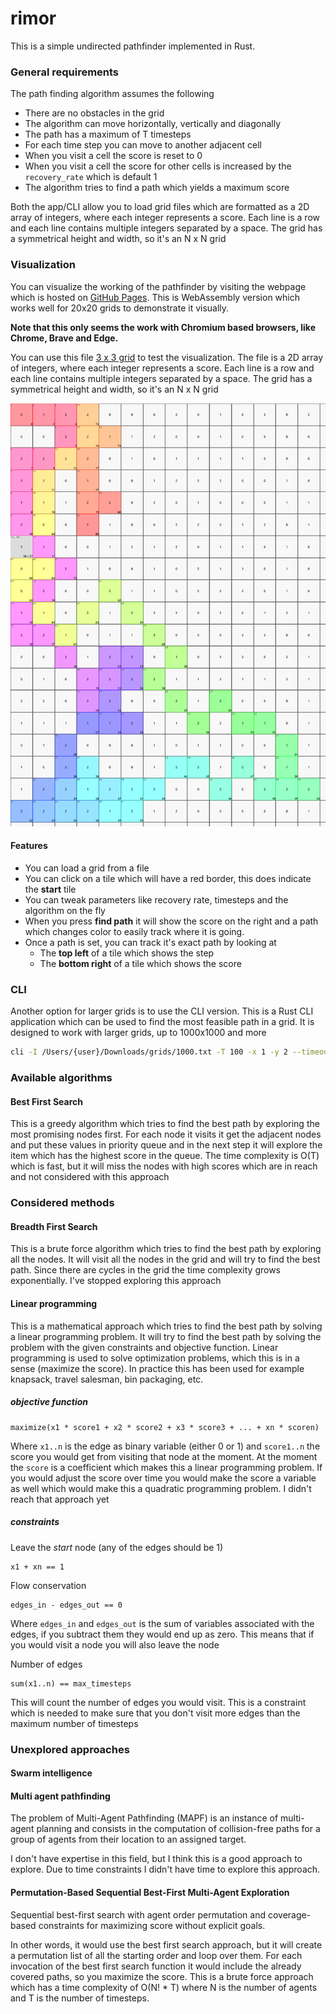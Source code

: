 # rimor
This is a simple undirected pathfinder implemented in Rust. 

### General requirements

The path finding algorithm assumes the following

- There are no obstacles in the grid
- The algorithm can move horizontally, vertically and diagonally
- The path has a maximum of T timesteps
- For each time step you can move to another adjacent cell
- When you visit a cell the score is reset to 0
- When you visit a cell the score for other cells is increased by the `recovery_rate` which is default 1
- The algorithm tries to find a path which yields a maximum score

Both the app/CLI allow you to load grid files which are formatted as a 2D array of integers, where each integer represents a score. Each line is a row and each line contains multiple integers separated by a space. The grid has a symmetrical height and width, so it's an N x N grid

### Visualization

You can visualize the working of the pathfinder by visiting the webpage which is hosted on [GitHub Pages](https://fristi.github.io/rimor). This is WebAssembly version which works well for 20x20 grids to demonstrate it visually. 

**Note that this only seems the work with Chromium based browsers, like Chrome, Brave and Edge.**

You can use this file [3 x 3 grid](https://github.com/Fristi/rimor/blob/main/3.txt) to test the visualization. The file is a 2D array of integers, where each integer represents a score. Each line is a row and each line contains multiple integers separated by a space. The grid has a symmetrical height and width, so it's an N x N grid

![visualization](visualize.png)

#### Features
- You can load a grid from a file
- You can click on a tile which will have a red border, this does indicate the **start** tile
- You can tweak parameters like recovery rate, timesteps and the algorithm on the fly
- When you press **find path** it will show the score on the right and a path which changes color to easily track where it is going.
- Once a path is set, you can track it's exact path by looking at
  - The **top left** of a tile which shows the step
  - The **bottom right** of a tile which shows the score

### CLI

Another option for larger grids is to use the CLI version. This is a Rust CLI application which can be used to find the most feasible path in a grid. It is designed to work with larger grids, up to 1000x1000 and more

```bash
cli -I /Users/{user}/Downloads/grids/1000.txt -T 100 -x 1 -y 2 --timeout 100
```

### Available algorithms

#### Best First Search

This is a greedy algorithm which tries to find the best path by exploring the most promising nodes first. For each node it visits it get the adjacent nodes and put these values in priority queue and in the next step it will explore the item which has the highest score in the queue. The time complexity is O(T) which is fast, but it will miss the nodes with high scores which are in reach and not considered with this approach

### Considered methods

#### Breadth First Search
This is a brute force algorithm which tries to find the best path by exploring all the nodes. It will visit all the nodes in the grid and will try to find the best path. Since there are cycles in the grid the time complexity grows exponentially. I've stopped exploring this approach

#### Linear programming
This is a mathematical approach which tries to find the best path by solving a linear programming problem. It will try to find the best path by solving the problem with the given constraints and objective function. Linear programming is used to solve optimization problems, which this is in a sense (maximize the score). In practice this has been used for example knapsack, travel salesman, bin packaging, etc.

##### objective function

```
maximize(x1 * score1 + x2 * score2 + x3 * score3 + ... + xn * scoren)
```

Where `x1..n` is the edge as binary variable (either 0 or 1) and `score1..n` the score you would get from visiting that node at the moment. At the moment the `score` is a coefficient which makes this a linear programming problem. If you would adjust the score over time you would make the score a variable as well which would make this a quadratic programming problem. I didn't reach that approach yet

##### constraints

Leave the _start_ node (any of the edges should be 1)

```
x1 + xn == 1
```

Flow conservation

```
edges_in - edges_out == 0
```

Where `edges_in` and `edges_out` is the sum of variables associated with the edges, if you subtract them they would end up as zero. This means that if you would visit a node you will also leave the node

Number of edges

```
sum(x1..n) == max_timesteps
```

This will count the number of edges you would visit. This is a constraint which is needed to make sure that you don't visit more edges than the maximum number of timesteps

### Unexplored approaches

#### Swarm intelligence

#### Multi agent pathfinding

The problem of Multi-Agent Pathfinding (MAPF) is an instance of multi-agent planning and consists in the computation of collision-free paths for a group of agents from their location to an assigned target.

I don't have expertise in this field, but I think this is a good approach to explore. Due to time constraints I didn't have time to explore this approach.

#### Permutation-Based Sequential Best-First Multi-Agent Exploration

Sequential best-first search with agent order permutation and coverage-based constraints for maximizing score without explicit goals.

In other words, it would use the best first search approach, but it will create a permutation list of all the starting order and loop over them. For each invocation of the best first search function it would include the already covered paths, so you maximize the score. This is a brute force approach which has a time complexity of O(N! * T) where N is the number of agents and T is the number of timesteps. 




